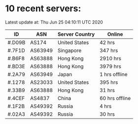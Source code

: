 # 10 recent servers:

Latest update at: Thu Jun 25 04:10:11 UTC 2020

| ID | ASN | Server Country | Online |
| -- | --- | -------------- | ------ |
| #.D09B | AS174 | United States | 42 hrs |
| #.7F1D | AS63949 | Singapore | 347 hrs |
| #.B6F8 | AS63888 | Hong Kong | 2910 hrs |
| #.BD3E | AS63888 | Hong Kong | 3979 hrs |
| #.2A79 | AS63949 | Japan | 1 hrs offline |
| #.1278 | AS23033 | United States | 395 hrs |
| #.33B9 | AS63888 | Hong Kong | 31 hrs |
| #.4CEF | AS4837 | China | 60 hrs offline |
| #.1F2B | AS49392 | Russia | 4 hrs |
| #.02A3 | AS49392 | Russia | 30 hrs |


